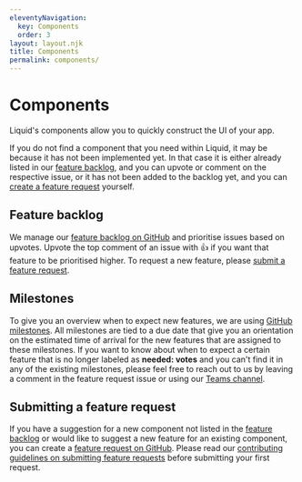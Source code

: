 ```yaml
---
eleventyNavigation:
  key: Components
  order: 3
layout: layout.njk
title: Components
permalink: components/
---
```


# Components

Liquid's components allow you to quickly construct the UI of your app.

If you do not find a component that you need within Liquid, it may be because it has not been implemented yet. In that case it is either already listed in our [feature backlog](#feature-backlog), and you can upvote or comment on the respective issue, or it has not been added to the backlog yet, and you can [create a feature request](#submitting-a-feature-request) yourself.

## Feature backlog

We manage our [feature backlog on GitHub](https://github.com/emdgroup-liquid/liquid/issues?q=sort%3Areactions-%2B1-desc+label%3Afeature) and prioritise issues based on upvotes. Upvote the top comment of an issue with 👍 if you want that feature to be prioritised higher. To request a new feature, please [submit a feature request](#submitting-a-feature-request).

## Milestones

To give you an overview when to expect new features, we are using [GitHub milestones](https://github.com/emdgroup-liquid/liquid/milestones). All milestones are tied to a due date that give you an orientation on the estimated time of arrival for the new features that are assigned to these milestones. If you want to know about when to expect a certain feature that is no longer labeled as **needed: votes** and you can't find it in any of the existing milestones, please feel free to reach out to us by leaving a comment in the feature request issue or using our [Teams channel](https://teams.microsoft.com/l/channel/19%3ab5381a933c6c413ea0ae41c3b424acd8%40thread.skype/Liquid%2520Design%2520System?groupId=babb6c18-c13f-43ef-baf2-ce1617f228cd&tenantId=db76fb59-a377-4120-bc54-59dead7d39c9).

## Submitting a feature request

If you have a suggestion for a new component not listed in the [feature backlog](#feature-backlog) or would like to suggest a new feature for an existing component, you can create a [feature request on GitHub](https://github.com/emdgroup-liquid/liquid/issues/new?template=feature_request.md). Please read our [contributing guidelines on submitting feature requests](https://github.com/emdgroup-liquid/liquid/blob/develop/CONTRIBUTING.md#suggesting-enhancements) before submitting your first request.
